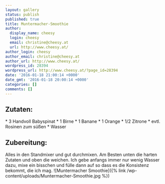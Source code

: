 ```yaml
---
layout: gallery
status: publish
published: true
title: Muntermacher-Smoothie
author:
  display_name: cheesy
  login: cheesy
  email: christine@cheesy.at
  url: http://www.cheesy.at/
author_login: cheesy
author_email: christine@cheesy.at
author_url: http://www.cheesy.at/
wordpress_id: 28394
wordpress_url: http://www.cheesy.at/?page_id=28394
date: '2016-01-18 21:00:14 +0000'
date_gmt: '2016-01-18 20:00:14 +0000'
categories: []
comments: []
---
```

## Zutaten:
\* 3 Handvoll Babyspinat
\* 1 Birne
\* 1 Banane
\* 1 Orange
\* 1/2 Zitrone
\* evtl. Rosinen zum süßen
\* Wasser
## Zubereitung:
Alles in den Standmixer und gut durchmixen. Am Besten unten die harten Zutaten und oben die weichen. Ich gebe anfangs immer nur wenig Wasser dazu, mixe ein bisschen und fülle dann auf so dass es die Konsistenz bekommt, die ich mag.
![Muntermacher Smoothie]({% link /wp-content/uploads/Muntermacher-Smoothie.jpg %})
